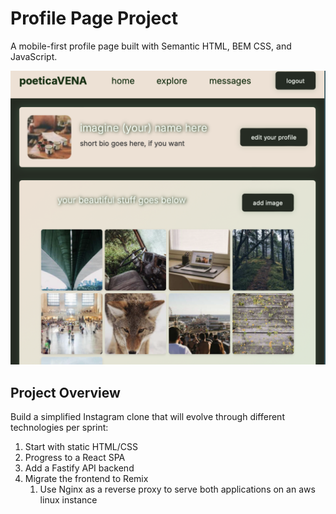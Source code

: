 # Profile Page Project
A mobile-first profile page built with Semantic HTML, BEM CSS, and JavaScript.

![Screenshot](assets/screenshot04.png)

## Project Overview
Build a simplified Instagram clone that will evolve through different technologies per sprint:

1. Start with static HTML/CSS
2. Progress to a React SPA
3. Add a Fastify API backend
4. Migrate the frontend to Remix
    1. Use Nginx as a reverse proxy to serve both applications on an aws linux instance
